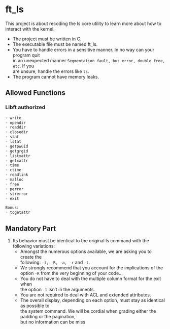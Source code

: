 # ft_ls
This project is about recoding the ls core utility to learn more about how to interact with the kernel.

* The project must be written in C.
* The executable file must be named ft_ls.
* You have to handle errors in a sensitive manner. In no way can your program quit  
  in an unexpected manner `Segmentation fault, bus error, double free, etc`. If you  
  are unsure, handle the errors like `ls`.
* The program cannot have memory leaks.

## Allowed Functions

### Libft authorized

```bash
◦ write
◦ opendir
◦ readdir
◦ closedir
◦ stat
◦ lstat
◦ getpwuid
◦ getgrgid
◦ listxattr
◦ getxattr
◦ time
◦ ctime
◦ readlink
◦ malloc
◦ free
◦ perror
◦ strerror
◦ exit

Bonus:
◦ tcgetattr

```

## Mandatory Part
1. Its behavior must be identical to the original ls command with the following variations:  
    * Amongst the numerous options available, we are asking you to create the  
      following: `-l, -R, -a, -r` and `-t`.
    * We strongly recommend that you account for the implications of the  
      option `-R` from the very beginning of your code...
    * You do not have to deal with the multiple column format for the exit when  
      the option `-l` isn’t in the arguments.
    * You are not required to deal with ACL and extended attributes.
    * The overall display, depending on each option, must stay as identical as possible to  
      the system command. We will be cordial when grading either the padding or the pagination,  
      but no information can be miss
